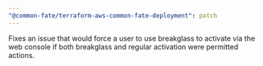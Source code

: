 ```yaml
---
"@common-fate/terraform-aws-common-fate-deployment": patch
---
```


Fixes an issue that would force a user to use breakglass to activate via the web console if both breakglass and regular activation were permitted actions.
